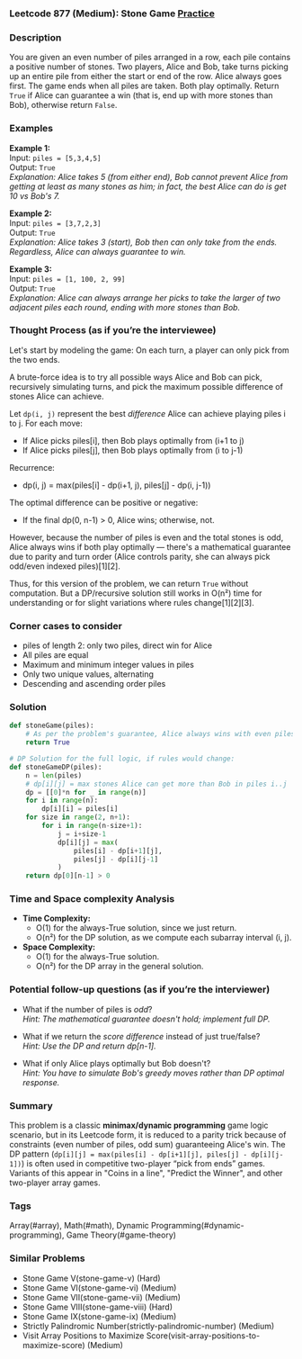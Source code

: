 ### Leetcode 877 (Medium): Stone Game [Practice](https://leetcode.com/problems/stone-game)

### Description  
You are given an even number of piles arranged in a row, each pile contains a positive number of stones. Two players, Alice and Bob, take turns picking up an entire pile from either the start or end of the row. Alice always goes first. The game ends when all piles are taken. Both play optimally. Return `True` if Alice can guarantee a win (that is, end up with more stones than Bob), otherwise return `False`.

### Examples  

**Example 1:**  
Input: `piles = [5,3,4,5]`  
Output: `True`  
*Explanation: Alice takes 5 (from either end), Bob cannot prevent Alice from getting at least as many stones as him; in fact, the best Alice can do is get 10 vs Bob's 7.*

**Example 2:**  
Input: `piles = [3,7,2,3]`  
Output: `True`  
*Explanation: Alice takes 3 (start), Bob then can only take from the ends. Regardless, Alice can always guarantee to win.*

**Example 3:**  
Input: `piles = [1, 100, 2, 99]`  
Output: `True`  
*Explanation: Alice can always arrange her picks to take the larger of two adjacent piles each round, ending with more stones than Bob.*

### Thought Process (as if you’re the interviewee)  
Let's start by modeling the game: On each turn, a player can only pick from the two ends.

A brute-force idea is to try all possible ways Alice and Bob can pick, recursively simulating turns, and pick the maximum possible difference of stones Alice can achieve.

Let `dp(i, j)` represent the best *difference* Alice can achieve playing piles i to j. For each move:
- If Alice picks piles[i], then Bob plays optimally from (i+1 to j)
- If Alice picks piles[j], then Bob plays optimally from (i to j-1)

Recurrence:
- dp(i, j) = max(piles[i] - dp(i+1, j), piles[j] - dp(i, j-1))

The optimal difference can be positive or negative:
- If the final dp(0, n-1) > 0, Alice wins; otherwise, not.

However, because the number of piles is even and the total stones is odd, Alice always wins if both play optimally — there's a mathematical guarantee due to parity and turn order (Alice controls parity, she can always pick odd/even indexed piles)[1][2].

Thus, for this version of the problem, we can return `True` without computation. But a DP/recursive solution still works in O(n²) time for understanding or for slight variations where rules change[1][2][3].

### Corner cases to consider  
- piles of length 2: only two piles, direct win for Alice
- All piles are equal
- Maximum and minimum integer values in piles
- Only two unique values, alternating
- Descending and ascending order piles

### Solution

```python
def stoneGame(piles):
    # As per the problem's guarantee, Alice always wins with even piles and odd sum
    return True

# DP Solution for the full logic, if rules would change:
def stoneGameDP(piles):
    n = len(piles)
    # dp[i][j] = max stones Alice can get more than Bob in piles i..j
    dp = [[0]*n for _ in range(n)]
    for i in range(n):
        dp[i][i] = piles[i]
    for size in range(2, n+1):
        for i in range(n-size+1):
            j = i+size-1
            dp[i][j] = max(
                piles[i] - dp[i+1][j],
                piles[j] - dp[i][j-1]
            )
    return dp[0][n-1] > 0
```

### Time and Space complexity Analysis  

- **Time Complexity:**  
  - O(1) for the always-True solution, since we just return.
  - O(n²) for the DP solution, as we compute each subarray interval (i, j).
- **Space Complexity:**  
  - O(1) for the always-True solution.
  - O(n²) for the DP array in the general solution.

### Potential follow-up questions (as if you’re the interviewer)  

- What if the number of piles is *odd*?  
  *Hint: The mathematical guarantee doesn't hold; implement full DP.*

- What if we return the *score difference* instead of just true/false?  
  *Hint: Use the DP and return dp[n-1].*

- What if only Alice plays optimally but Bob doesn't?  
  *Hint: You have to simulate Bob's greedy moves rather than DP optimal response.*

### Summary
This problem is a classic **minimax/dynamic programming** game logic scenario, but in its Leetcode form, it is reduced to a parity trick because of constraints (even number of piles, odd sum) guaranteeing Alice's win. The DP pattern (`dp[i][j] = max(piles[i] - dp[i+1][j], piles[j] - dp[i][j-1])`) is often used in competitive two-player “pick from ends” games. Variants of this appear in "Coins in a line", "Predict the Winner", and other two-player array games.

### Tags
Array(#array), Math(#math), Dynamic Programming(#dynamic-programming), Game Theory(#game-theory)

### Similar Problems
- Stone Game V(stone-game-v) (Hard)
- Stone Game VI(stone-game-vi) (Medium)
- Stone Game VII(stone-game-vii) (Medium)
- Stone Game VIII(stone-game-viii) (Hard)
- Stone Game IX(stone-game-ix) (Medium)
- Strictly Palindromic Number(strictly-palindromic-number) (Medium)
- Visit Array Positions to Maximize Score(visit-array-positions-to-maximize-score) (Medium)